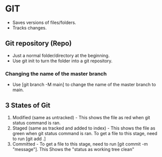 # GIT

* Saves versions of files/folders.
* Tracks changes.

## Git repository (Repo)
* Just a normal folder/directory at the beginning.
* Use git init to turn the folder into a git repository.

### Changing the name of the master branch
* Use [git branch -M main] to change the name of the master branch to main. 
## 3 States of Git
1. Modified (same as untracked) - This shows the file as red when git status command is ran.
2. Staged (same as tracked and added to index) - This shows the file as green when git status command is ran. To get a file to this stage, need to run [git add .]
3. Committed - To get a file to this stage, need to run [git commit -m "message"]. This Shows the "status as working tree clean"